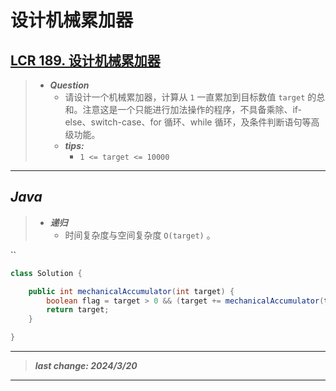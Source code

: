 # 设计机械累加器

## [LCR 189. 设计机械累加器](https://leetcode.cn/problems/qiu-12n-lcof/)

> - ***Question***
>   - 请设计一个机械累加器，计算从 `1` 一直累加到目标数值 `target` 的总和。注意这是一个只能进行加法操作的程序，不具备乘除、if-else、switch-case、for 循环、while 循环，及条件判断语句等高级功能。
>   - ***tips:***
>     - `1 <= target <= 10000`

---

## *Java*

> - ***递归***
>   - 时间复杂度与空间复杂度 `O(target)` 。

``

```java
class Solution {

    public int mechanicalAccumulator(int target) {
        boolean flag = target > 0 && (target += mechanicalAccumulator(target - 1)) > 0;
        return target;
    }

}
```

---

> ***last change: 2024/3/20***

---
